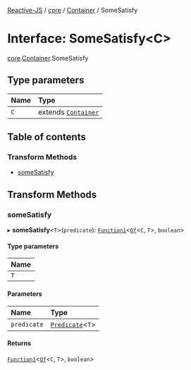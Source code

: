 [Reactive-JS](../README.md) / [core](../modules/core.md) / [Container](../modules/core.Container.md) / SomeSatisfy

# Interface: SomeSatisfy<C\>

[core](../modules/core.md).[Container](../modules/core.Container.md).SomeSatisfy

## Type parameters

| Name | Type |
| :------ | :------ |
| `C` | extends [`Container`](core.Container-1.md) |

## Table of contents

### Transform Methods

- [someSatisfy](core.Container.SomeSatisfy.md#somesatisfy)

## Transform Methods

### someSatisfy

▸ **someSatisfy**<`T`\>(`predicate`): [`Function1`](../modules/functions.md#function1)<[`Of`](../modules/core.Container.md#of)<`C`, `T`\>, `boolean`\>

#### Type parameters

| Name |
| :------ |
| `T` |

#### Parameters

| Name | Type |
| :------ | :------ |
| `predicate` | [`Predicate`](../modules/functions.md#predicate)<`T`\> |

#### Returns

[`Function1`](../modules/functions.md#function1)<[`Of`](../modules/core.Container.md#of)<`C`, `T`\>, `boolean`\>
